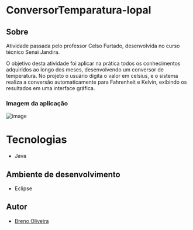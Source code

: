 # ConversorTemparatura-lopal
## Sobre
Atividade passada pelo professor Celso Furtado, desenvolvida no curso técnico Senai Jandira.

O objetivo desta atividade foi aplicar na prática todos os conhecimentos adquiridos ao longo dos meses, desenvolvendo um conversor de temperatura. No projeto o usuário digita o valor em celsius, e o sistema realiza a conversão automaticamente para Fahrenheit e Kelvin, exibindo os resultados em uma interface gráfica.
### Imagem da aplicação

![image](https://github.com/user-attachments/assets/7400e581-6292-428e-adc3-36708186bf7c)

# Tecnologias
- Java
## Ambiente de desenvolvimento
- Eclipse
## Autor
- [Breno Oliveira](https://www.linkedin.com/in/breno-oliveira-assis-reis-203010351/)
